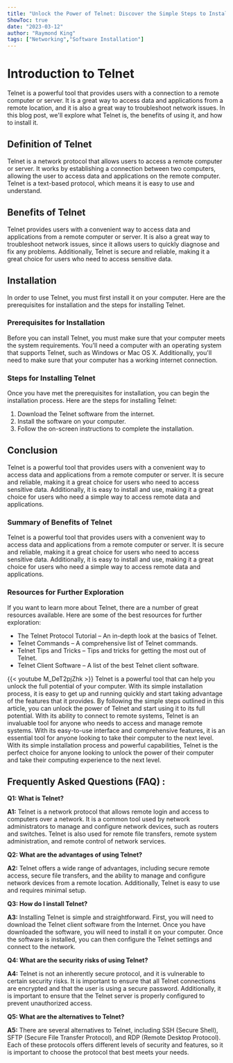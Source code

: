 ```yaml
---
title: "Unlock the Power of Telnet: Discover the Simple Steps to Installing It Now!"
ShowToc: true 
date: "2023-03-12"
author: "Raymond King" 
tags: ["Networking","Software Installation"]
---
```

# Introduction to Telnet
Telnet is a powerful tool that provides users with a connection to a remote computer or server. It is a great way to access data and applications from a remote location, and it is also a great way to troubleshoot network issues. In this blog post, we'll explore what Telnet is, the benefits of using it, and how to install it. 

## Definition of Telnet
Telnet is a network protocol that allows users to access a remote computer or server. It works by establishing a connection between two computers, allowing the user to access data and applications on the remote computer. Telnet is a text-based protocol, which means it is easy to use and understand. 

## Benefits of Telnet
Telnet provides users with a convenient way to access data and applications from a remote computer or server. It is also a great way to troubleshoot network issues, since it allows users to quickly diagnose and fix any problems. Additionally, Telnet is secure and reliable, making it a great choice for users who need to access sensitive data. 

## Installation
In order to use Telnet, you must first install it on your computer. Here are the prerequisites for installation and the steps for installing Telnet. 

### Prerequisites for Installation
Before you can install Telnet, you must make sure that your computer meets the system requirements. You'll need a computer with an operating system that supports Telnet, such as Windows or Mac OS X. Additionally, you'll need to make sure that your computer has a working internet connection. 

### Steps for Installing Telnet
Once you have met the prerequisites for installation, you can begin the installation process. Here are the steps for installing Telnet: 
1. Download the Telnet software from the internet. 
2. Install the software on your computer. 
3. Follow the on-screen instructions to complete the installation. 

## Conclusion
Telnet is a powerful tool that provides users with a convenient way to access data and applications from a remote computer or server. It is secure and reliable, making it a great choice for users who need to access sensitive data. Additionally, it is easy to install and use, making it a great choice for users who need a simple way to access remote data and applications. 

### Summary of Benefits of Telnet
Telnet is a powerful tool that provides users with a convenient way to access data and applications from a remote computer or server. It is secure and reliable, making it a great choice for users who need to access sensitive data. Additionally, it is easy to install and use, making it a great choice for users who need a simple way to access remote data and applications. 

### Resources for Further Exploration
If you want to learn more about Telnet, there are a number of great resources available. Here are some of the best resources for further exploration: 

- The Telnet Protocol Tutorial – An in-depth look at the basics of Telnet. 
- Telnet Commands – A comprehensive list of Telnet commands. 
- Telnet Tips and Tricks – Tips and tricks for getting the most out of Telnet. 
- Telnet Client Software – A list of the best Telnet client software.

{{< youtube M_DeT2pjZhk >}} 
Telnet is a powerful tool that can help you unlock the full potential of your computer. With its simple installation process, it is easy to get up and running quickly and start taking advantage of the features that it provides. By following the simple steps outlined in this article, you can unlock the power of Telnet and start using it to its full potential. With its ability to connect to remote systems, Telnet is an invaluable tool for anyone who needs to access and manage remote systems. With its easy-to-use interface and comprehensive features, it is an essential tool for anyone looking to take their computer to the next level. With its simple installation process and powerful capabilities, Telnet is the perfect choice for anyone looking to unlock the power of their computer and take their computing experience to the next level.

## Frequently Asked Questions (FAQ) :
**Q1: What is Telnet?**

**A1:** Telnet is a network protocol that allows remote login and access to computers over a network. It is a common tool used by network administrators to manage and configure network devices, such as routers and switches. Telnet is also used for remote file transfers, remote system administration, and remote control of network services. 

**Q2: What are the advantages of using Telnet?**

**A2:** Telnet offers a wide range of advantages, including secure remote access, secure file transfers, and the ability to manage and configure network devices from a remote location. Additionally, Telnet is easy to use and requires minimal setup. 

**Q3: How do I install Telnet?**

**A3:** Installing Telnet is simple and straightforward. First, you will need to download the Telnet client software from the Internet. Once you have downloaded the software, you will need to install it on your computer. Once the software is installed, you can then configure the Telnet settings and connect to the network. 

**Q4: What are the security risks of using Telnet?**

**A4:** Telnet is not an inherently secure protocol, and it is vulnerable to certain security risks. It is important to ensure that all Telnet connections are encrypted and that the user is using a secure password. Additionally, it is important to ensure that the Telnet server is properly configured to prevent unauthorized access. 

**Q5: What are the alternatives to Telnet?**

**A5:** There are several alternatives to Telnet, including SSH (Secure Shell), SFTP (Secure File Transfer Protocol), and RDP (Remote Desktop Protocol). Each of these protocols offers different levels of security and features, so it is important to choose the protocol that best meets your needs.






